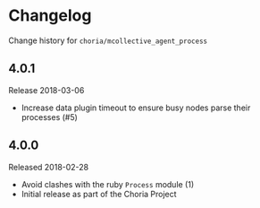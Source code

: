 # Changelog

Change history for `choria/mcollective_agent_process`

## 4.0.1

Release 2018-03-06

 * Increase data plugin timeout to ensure busy nodes parse their processes (#5)

## 4.0.0

Released 2018-02-28

 * Avoid clashes with the ruby `Process` module (1)
 * Initial release as part of the Choria Project
